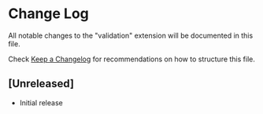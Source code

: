 # Change Log

All notable changes to the "validation" extension will be documented in this file.

Check [Keep a Changelog](http://keepachangelog.com/) for recommendations on how to structure this file.

## [Unreleased]

- Initial release
